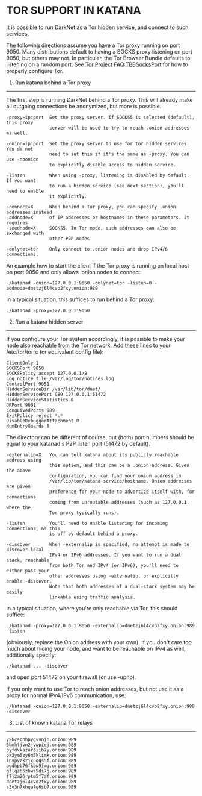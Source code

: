 TOR SUPPORT IN KATANA
=======================

It is possible to run DarkNet as a Tor hidden service, and connect to such services.

The following directions assume you have a Tor proxy running on port 9050. Many
distributions default to having a SOCKS proxy listening on port 9050, but others
may not. In particular, the Tor Browser Bundle defaults to listening on a random
port. See [Tor Project FAQ:TBBSocksPort](https://www.torproject.org/docs/faq.html.en#TBBSocksPort)
for how to properly configure Tor.


1. Run katana behind a Tor proxy
----------------------------------

The first step is running DarkNet behind a Tor proxy. This will already make all
outgoing connections be anonymized, but more is possible.

	-proxy=ip:port  Set the proxy server. If SOCKS5 is selected (default), this proxy
	                server will be used to try to reach .onion addresses as well.

	-onion=ip:port  Set the proxy server to use for tor hidden services. You do not
	                need to set this if it's the same as -proxy. You can use -noonion
	                to explicitly disable access to hidden service.

	-listen         When using -proxy, listening is disabled by default. If you want
	                to run a hidden service (see next section), you'll need to enable
	                it explicitly.

	-connect=X      When behind a Tor proxy, you can specify .onion addresses instead
	-addnode=X      of IP addresses or hostnames in these parameters. It requires
	-seednode=X     SOCKS5. In Tor mode, such addresses can also be exchanged with
	                other P2P nodes.

	-onlynet=tor    Only connect to .onion nodes and drop IPv4/6 connections.

An example how to start the client if the Tor proxy is running on local host on
port 9050 and only allows .onion nodes to connect:

	./katanad -onion=127.0.0.1:9050 -onlynet=tor -listen=0 -addnode=dnetzj6l4cvo2fxy.onion:989

In a typical situation, this suffices to run behind a Tor proxy:

	./katanad -proxy=127.0.0.1:9050


2. Run a katana hidden server
-------------------------------

If you configure your Tor system accordingly, it is possible to make your node also
reachable from the Tor network. Add these lines to your /etc/tor/torrc (or equivalent
config file):

	ClientOnly 1
	SOCKSPort 9050
	SOCKSPolicy accept 127.0.0.1/8
	Log notice file /var/log/tor/notices.log
	ControlPort 9051
	HiddenServiceDir /var/lib/tor/dnet/
	HiddenServicePort 989 127.0.0.1:51472
	HiddenServiceStatistics 0
	ORPort 9001
	LongLivedPorts 989
	ExitPolicy reject *:*
	DisableDebuggerAttachment 0
	NumEntryGuards 8

The directory can be different of course, but (both) port numbers should be equal to
your katanad's P2P listen port (51472 by default).

	-externalip=X   You can tell katana about its publicly reachable address using
	                this option, and this can be a .onion address. Given the above
	                configuration, you can find your onion address in
	                /var/lib/tor/katana-service/hostname. Onion addresses are given
	                preference for your node to advertize itself with, for connections
	                coming from unroutable addresses (such as 127.0.0.1, where the
	                Tor proxy typically runs).

	-listen         You'll need to enable listening for incoming connections, as this
	                is off by default behind a proxy.

	-discover       When -externalip is specified, no attempt is made to discover local
	                IPv4 or IPv6 addresses. If you want to run a dual stack, reachable
	                from both Tor and IPv4 (or IPv6), you'll need to either pass your
	                other addresses using -externalip, or explicitly enable -discover.
	                Note that both addresses of a dual-stack system may be easily
	                linkable using traffic analysis.

In a typical situation, where you're only reachable via Tor, this should suffice:

	./katanad -proxy=127.0.0.1:9050 -externalip=dnetzj6l4cvo2fxy.onion:989 -listen

(obviously, replace the Onion address with your own). If you don't care too much
about hiding your node, and want to be reachable on IPv4 as well, additionally
specify:

	./katanad ... -discover

and open port 51472 on your firewall (or use -upnp).

If you only want to use Tor to reach onion addresses, but not use it as a proxy
for normal IPv4/IPv6 communication, use:

	./katanad -onion=127.0.0.1:9050 -externalip=dnetzj6l4cvo2fxy.onion:989 -discover


3. List of known katana Tor relays
------------------------------------

	y5kcscnhpygvvnjn.onion:989
	5bmhtjvn2jvwpiej.onion:989
	pyfdxkazur3iib7y.onion:989
	ok3ym5zy6m5klimk.onion:989
	i6vpvzk2jxuqqs5f.onion:989
	bgdhpb76fkbw5fmg.onion:989
	gtlqzb5zbws5di7g.onion:989
	f7j2m26rptm5f7af.onion:989
	dnetzj6l4cvo2fxy.onion:989
	s3v3n7xhqafg6sb7.onion:989
